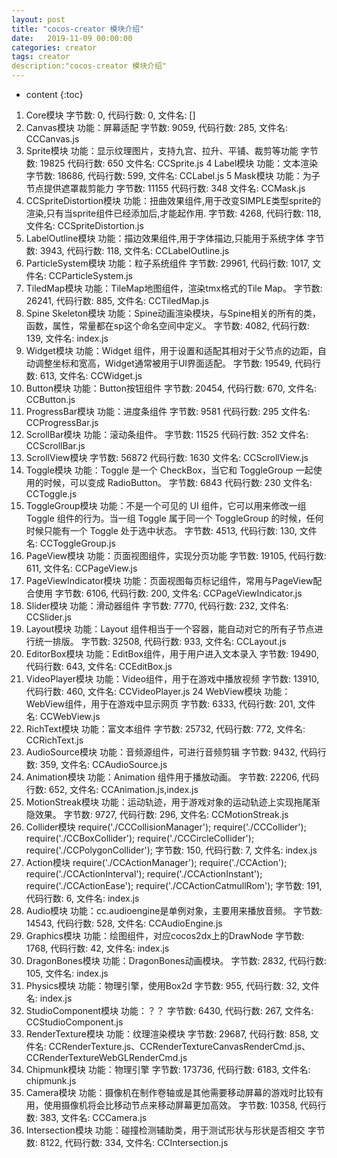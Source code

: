 ```yaml
---
layout: post
title: "cocos-creator 模块介绍"
date:   2019-11-09 00:00:00
categories: creator
tags: creator
description:"cocos-creator 模块介绍"
---
```


* content
{:toc}

1. Core模块
字节数: 0,
代码行数: 0,
文件名: []
2. Canvas模块
功能：屏幕适配
字节数: 9059,
代码行数: 285,
文件名: CCCanvas.js
3. Sprite模块
功能：显示纹理图片，支持九宫、拉升、平铺、裁剪等功能
字节数: 19825
代码行数: 650
文件名: CCSprite.js
4 Label模块
功能：文本渲染
字节数: 18686,
代码行数: 599,
文件名: CCLabel.js
5 Mask模块
功能：为子节点提供遮罩裁剪能力
字节数: 11155
代码行数: 348
文件名: CCMask.js
6. CCSpriteDistortion模块
功能：扭曲效果组件,用于改变SIMPLE类型sprite的渲染,只有当sprite组件已经添加后,才能起作用.
字节数: 4268,
代码行数: 118,
文件名: CCSpriteDistortion.js
7. LabelOutline模块
功能：描边效果组件,用于字体描边,只能用于系统字体
字节数: 3943,
代码行数: 118,
文件名: CCLabelOutline.js
8. ParticleSystem模块
功能：粒子系统组件
字节数: 29961,
代码行数: 1017,
文件名: CCParticleSystem.js
9. TiledMap模块
功能：TileMap地图组件，渲染tmx格式的Tile Map。
字节数: 26241,
代码行数: 885,
文件名: CCTiledMap.js
10. Spine Skeleton模块
功能：Spine动画渲染模块，与Spine相关的所有的类，函数，属性，常量都在sp这个命名空间中定义。
字节数: 4082,
代码行数: 139,
文件名: index.js
11. Widget模块
功能：Widget 组件，用于设置和适配其相对于父节点的边距，自动调整坐标和宽高，Widget通常被用于UI界面适配。
字节数: 19549,
代码行数: 613,
文件名: CCWidget.js
12. Button模块
功能：Button按钮组件
字节数: 20454,
代码行数: 670,
文件名: CCButton.js
13. ProgressBar模块
功能：进度条组件
字节数: 9581
代码行数: 295
文件名: CCProgressBar.js
14. ScrollBar模块
功能：滚动条组件。
字节数: 11525
代码行数: 352
文件名: CCScrollBar.js
15. ScrollView模块
字节数: 56872
代码行数: 1630
文件名: CCScrollView.js
16. Toggle模块
功能：Toggle 是一个 CheckBox，当它和 ToggleGroup 一起使用的时候，可以变成 RadioButton。
字节数: 6843
代码行数: 230
文件名: CCToggle.js
17. ToggleGroup模块
功能：不是一个可见的 UI 组件，它可以用来修改一组 Toggle 组件的行为。当一组 Toggle 属于同一个 ToggleGroup 的时候，任何时候只能有一个 Toggle 处于选中状态。
字节数: 4513,
代码行数: 130,
文件名: CCToggleGroup.js
18. PageView模块
功能：页面视图组件，实现分页功能
字节数: 19105,
代码行数: 611,
文件名: CCPageView.js
19. PageViewIndicator模块
功能：页面视图每页标记组件，常用与PageView配合使用
字节数: 6106,
代码行数: 200,
文件名: CCPageViewIndicator.js
20. Slider模块
功能：滑动器组件
字节数: 7770,
代码行数: 232,
文件名: CCSlider.js
21. Layout模块
功能：Layout 组件相当于一个容器，能自动对它的所有子节点进行统一排版。
字节数: 32508,
代码行数: 933,
文件名: CCLayout.js
22. EditorBox模块
功能：EditBox组件，用于用户进入文本录入
字节数: 19490,
代码行数: 643,
文件名: CCEditBox.js
23. VideoPlayer模块
功能：Video组件，用于在游戏中播放视频
字节数: 13910,
代码行数: 460,
文件名: CCVideoPlayer.js
24 WebView模块
功能：WebView组件，用于在游戏中显示网页
字节数: 6333,
代码行数: 201,
文件名: CCWebView.js
25. RichText模块
功能：富文本组件
字节数: 25732,
代码行数: 772,
文件名: CCRichText.js
26. AudioSource模块
功能：音频源组件，可进行音频剪辑
字节数: 9432,
代码行数: 359,
文件名: CCAudioSource.js
27. Animation模块
功能：Animation 组件用于播放动画。
字节数: 22206,
代码行数: 652,
文件名: CCAnimation.js,index.js
28. MotionStreak模块
功能：运动轨迹，用于游戏对象的运动轨迹上实现拖尾渐隐效果。
字节数: 9727,
代码行数: 296,
文件名: CCMotionStreak.js
29. Collider模块
require('./CCCollisionManager');
require('./CCCollider');
require('./CCBoxCollider');
require('./CCCircleCollider');
require('./CCPolygonCollider');
字节数: 150,
代码行数: 7,
文件名: index.js
30. Action模块
require('./CCActionManager');
require('./CCAction');
require('./CCActionInterval');
require('./CCActionInstant');
require('./CCActionEase');
require('./CCActionCatmullRom');
字节数: 191,
代码行数: 6,
文件名: index.js
31. Audio模块
功能：cc.audioengine是单例对象，主要用来播放音频。
字节数: 14543,
代码行数: 528,
文件名: CCAudioEngine.js
32. Graphics模块
功能：绘图组件，对应cocos2dx上的DrawNode
字节数: 1768,
代码行数: 42,
文件名: index.js
33. DragonBones模块
功能：DragonBones动画模块。
字节数: 2832,
代码行数: 105,
文件名: index.js
34. Physics模块
功能：物理引擎，使用Box2d
字节数: 955,
代码行数: 32,
文件名: index.js
35. StudioComponent模块
功能：？？
字节数: 6430,
代码行数: 267,
文件名: CCStudioComponent.js
36. RenderTexture模块
功能：纹理渲染模块
字节数: 29687,
代码行数: 858,
文件名: CCRenderTexture.js、CCRenderTextureCanvasRenderCmd.js、CCRenderTextureWebGLRenderCmd.js
37. Chipmunk模块
功能：物理引擎
字节数: 173736,
代码行数: 6183,
文件名: chipmunk.js
38. Camera模块
功能：摄像机在制作卷轴或是其他需要移动屏幕的游戏时比较有用，使用摄像机将会比移动节点来移动屏幕更加高效。
字节数: 10358,
代码行数: 383,
文件名: CCCamera.js
39. Intersection模块
功能：碰撞检测辅助类，用于测试形状与形状是否相交
字节数: 8122,
代码行数: 334,
文件名: CCIntersection.js
